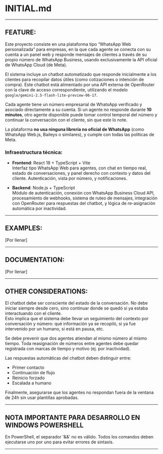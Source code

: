 # INITIAL.md

---

## FEATURE:

Este proyecto consiste en una plataforma tipo “WhatsApp Web personalizada” para empresas, en la que cada agente se conecta con su cuenta a un panel web y responde mensajes de clientes a través de su propio número de WhatsApp Business, usando exclusivamente la API oficial de WhatsApp Cloud (de Meta).

El sistema incluye un chatbot automatizado que responde inicialmente a los clientes para recopilar datos útiles (como cotizaciones o intención de compra). Este chatbot está alimentado por una API externa de OpenRouter con la clave de acceso correspondiente, utilizando el modelo `google/gemini-2.5-flash-lite-preview-06-17`.

Cada agente tiene un número empresarial de WhatsApp verificado y asociado directamente a su cuenta. Si un agente no responde durante **10 minutos**, otro agente disponible puede tomar control temporal del número y continuar la conversación con el cliente, sin que este lo note.

La plataforma **no usa ninguna librería no oficial de WhatsApp** (como WhatsApp Web.js, Baileys o similares), y cumple con todas las políticas de Meta.

### Infraestructura técnica:
- **Frontend**: React 18 + TypeScript + Vite  
  Interfaz tipo WhatsApp Web para agentes, con chat en tiempo real, estado de conversaciones, y panel derecho con contexto y datos del cliente. Autenticación, vista por número, y notificaciones.
  
- **Backend**: Node.js + TypeScript  
  Módulo de autenticación, conexión con WhatsApp Business Cloud API, procesamiento de webhooks, sistema de ruteo de mensajes, integración con OpenRouter para respuestas del chatbot, y lógica de re-asignación automática por inactividad.

---

## EXAMPLES:

[Por llenar]

---

## DOCUMENTATION:

[Por llenar]

---

## OTHER CONSIDERATIONS:

El chatbot debe ser consciente del estado de la conversación. No debe iniciar siempre desde cero, sino continuar donde se quedó si ya estaba interactuando con el cliente.  
Esto implica que el sistema debe llevar un seguimiento del contexto por conversación y número: qué información ya se recopiló, si ya fue intervenido por un humano, si está en pausa, etc.

Se debe prevenir que dos agentes atiendan al mismo número al mismo tiempo. Toda reasignación de números entre agentes debe quedar registrada con marcas de tiempo y motivo (ej. por inactividad).

Las respuestas automáticas del chatbot deben distinguir entre:
- Primer contacto
- Continuación de flujo
- Reinicio forzado
- Escalada a humano

Finalmente, asegurarse que los agentes no respondan fuera de la ventana de 24h sin usar plantillas aprobadas.

---

## NOTA IMPORTANTE PARA DESARROLLO EN WINDOWS POWERSHELL

En PowerShell, el separador '&&' no es válido. Todos los comandos deben ejecutarse uno por uno para evitar errores de sintaxis.

---

